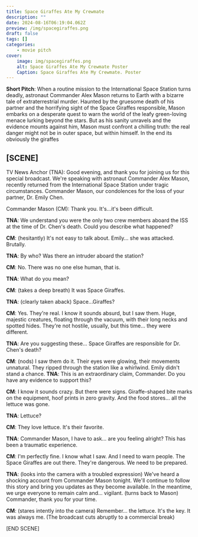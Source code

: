 ```yaml
---
title: Space Giraffes Ate My Crewmate
description: ""
date: 2024-08-16T06:19:04.062Z
preview: /img/spacegiraffes.png
draft: false
tags: []
categories:
    - movie pitch
cover:
    image: img/spacegiraffes.png
    alt: Space Giraffes Ate My Crewmate Poster
    Caption: Space Giraffes Ate My Crewmate. Poster
---
```


**Short Pitch**: When a routine mission to the International Space Station turns deadly, astronaut Commander Alex Mason returns to Earth with a bizarre tale of extraterrestrial murder. Haunted by the gruesome death of his partner and the horrifying sight of the Space Giraffes responsible, Mason embarks on a desperate quest to warn the world of the leafy green-loving menace lurking beyond the stars. But as his sanity unravels and the evidence mounts against him, Mason must confront a chilling truth: the real danger might not be in outer space, but within himself.
In the end its obviously the giraffes

## [SCENE]

TV News Anchor (TNA): Good evening, and thank you for joining us for this special broadcast. We're speaking with astronaut Commander Alex Mason, recently returned from the International Space Station under tragic circumstances. Commander Mason, our condolences for the loss of your partner, Dr. Emily Chen.

Commander Mason (CM): Thank you. It's...it's been difficult.

**TNA**: We understand you were the only two crew members aboard the ISS at the time of Dr. Chen's death. Could you describe what happened?

**CM**: (hesitantly) It's not easy to talk about. Emily... she was attacked. Brutally.

**TNA**: By who? Was there an intruder aboard the station?

**CM**: No. There was no one else human, that is.

**TNA**: What do you mean?

**CM**: (takes a deep breath) It was Space Giraffes.

**TNA**: (clearly taken aback) Space...Giraffes?

**CM**: Yes. They're real. I know it sounds absurd, but I saw them. Huge, majestic creatures, floating through the vacuum, with their long necks and spotted hides. They're not hostile, usually, but this time... they were different.

**TNA**: Are you suggesting these... Space Giraffes are responsible for Dr. Chen's death?

**CM**: (nods) I saw them do it. Their eyes were glowing, their movements unnatural. They ripped through the station like a whirlwind. Emily didn't stand a chance.
**TNA**: This is an extraordinary claim, Commander. Do you have any evidence to support this?

**CM**: I know it sounds crazy. But there were signs. Giraffe-shaped bite marks on the equipment, hoof prints in zero gravity. And the food stores... all the lettuce was gone.

**TNA**: Lettuce?

**CM**: They love lettuce. It's their favorite.

**TNA**: Commander Mason, I have to ask... are you feeling alright? This has been a traumatic experience.

**CM**: I'm perfectly fine. I know what I saw. And I need to warn people. The Space Giraffes are out there. They're dangerous. We need to be prepared.

**TNA**: (looks into the camera with a troubled expression) We've heard a shocking account from Commander Mason tonight. We'll continue to follow this story and bring you updates as they become available. In the meantime, we urge everyone to remain calm and... vigilant. (turns back to Mason) Commander, thank you for your time.

**CM**: (stares intently into the camera) Remember... the lettuce. It's the key. It was always me. (The broadcast cuts abruptly to a commercial break)

[END SCENE]